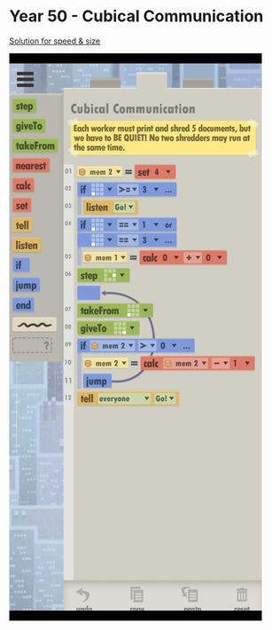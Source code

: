 # Year 50 - Cubical Communication

[Solution for speed & size](../Year49/solution.txt)

![Solution for speed & size](solution.JPEG "Year 50")